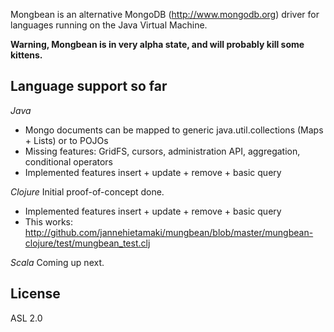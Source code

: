 Mongbean is an alternative MongoDB (http://www.mongodb.org) driver for languages running on the Java Virtual Machine.

**Warning, Mongbean is in very alpha state, and will probably kill some kittens.**

Language support so far
-----------------------

*Java*
- Mongo documents can be mapped to generic java.util.collections (Maps + Lists) or to POJOs
- Missing features: GridFS, cursors, administration API, aggregation, conditional operators
- Implemented features insert + update + remove + basic query

*Clojure*
Initial proof-of-concept done.
- Implemented features insert + update + remove + basic query
- This works: http://github.com/jannehietamaki/mungbean/blob/master/mungbean-clojure/test/mungbean_test.clj

*Scala*
Coming up next.

License
-------
ASL 2.0


